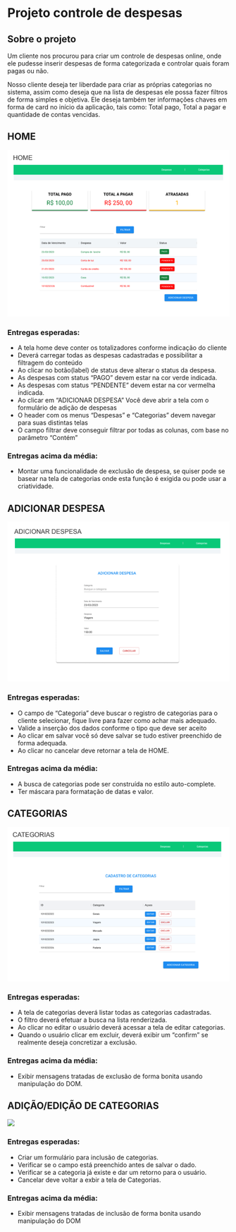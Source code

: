 # Projeto controle de despesas
## Sobre o projeto

Um cliente nos procurou para criar um controle de despesas online, onde ele
pudesse inserir despesas de forma categorizada e controlar quais foram pagas ou não.

Nosso cliente deseja ter liberdade para criar as próprias categorias no sistema,
assim como deseja que na lista de despesas ele possa fazer filtros de forma simples e
objetiva. Ele deseja também ter informações chaves em forma de card no início da
aplicação, tais como: Total pago, Total a pagar e quantidade de contas vencidas.

## HOME

<img src="assets/requisitos/HOME.png">

### Entregas esperadas:
* A tela home deve conter os totalizadores conforme indicação do cliente
* Deverá carregar todas as despesas cadastradas e possibilitar a filtragem do conteúdo
* Ao clicar no botão(label) de status deve alterar o status da despesa.
* As despesas com status “PAGO” devem estar na cor verde indicada.
* As despesas com status “PENDENTE” devem estar na cor vermelha indicada.
* Ao clicar em “ADICIONAR DESPESA” Você deve abrir a tela com o formulário de adição de despesas
* O header com os menus “Despesas” e “Categorias” devem navegar para suas distintas telas
* O campo filtrar deve conseguir filtrar por todas as colunas, com base no parâmetro “Contém”
### Entregas acima da média:
* Montar uma funcionalidade de exclusão de despesa, se quiser pode se basear na tela de categorias onde esta função é exigida ou pode usar a criatividade.

## ADICIONAR DESPESA

<img src="assets/requisitos/ADICIONAR DESPESA.png">

### Entregas esperadas:
* O campo de “Categoria” deve buscar o registro de categorias para o cliente selecionar, fique livre para fazer como achar mais adequado.
* Valide a inserção dos dados conforme o tipo que deve ser aceito
* Ao clicar em salvar você só deve salvar se tudo estiver preenchido de forma adequada.
* Ao clicar no cancelar deve retornar a tela de HOME.
### Entregas acima da média:
* A busca de categorias pode ser construída no estilo auto-complete.
* Ter máscara para formatação de datas e valor.

## CATEGORIAS

<img src="assets/requisitos/CATEGORIAS.png">

### Entregas esperadas:
* A tela de categorias deverá listar todas as categorias cadastradas.
* O filtro deverá efetuar a busca na lista renderizada.
* Ao clicar no editar o usuário deverá acessar a tela de editar categorias.
* Quando o usuário clicar em excluir, deverá exibir um “confirm” se realmente deseja concretizar a exclusão.
### Entregas acima da média:
* Exibir mensagens tratadas de exclusão de forma bonita usando manipulação do
DOM.

## ADIÇÃO/EDIÇÃO DE CATEGORIAS

<img src="assets/requisitos/ADIÇÃO/EDIÇÃO DE CATEGORIAS.png">

### Entregas esperadas:
* Criar um formulário para inclusão de categorias.
* Verificar se o campo está preenchido antes de salvar o dado.
* Verificar se a categoria já existe e dar um retorno para o usuário.
* Cancelar deve voltar a exbir a tela de Categorias.
### Entregas acima da média:
* Exibir mensagens tratadas de inclusão de forma bonita usando manipulação do DOM

